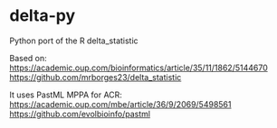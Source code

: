 # delta-py
Python port of the R delta_statistic

Based on:
https://academic.oup.com/bioinformatics/article/35/11/1862/5144670
https://github.com/mrborges23/delta_statistic

It uses PastML MPPA for ACR:
https://academic.oup.com/mbe/article/36/9/2069/5498561
https://github.com/evolbioinfo/pastml
